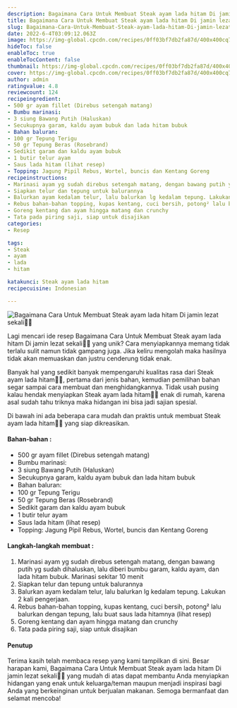 ```yaml
---
description: Bagaimana Cara Untuk Membuat Steak ayam lada hitam Di jamin lezat sekali"
title: Bagaimana Cara Untuk Membuat Steak ayam lada hitam Di jamin lezat sekali
slug: Bagaimana-Cara-Untuk-Membuat-Steak-ayam-lada-hitam-Di-jamin-lezat-sekali
date: 2022-6-4T03:09:12.063Z
image: https://img-global.cpcdn.com/recipes/0ff03bf7db2fa87d/400x400cq70/photo.jpg
hideToc: false
enableToc: true
enableTocContent: false
thumbnail: https://img-global.cpcdn.com/recipes/0ff03bf7db2fa87d/400x400cq70/photo.jpg
cover: https://img-global.cpcdn.com/recipes/0ff03bf7db2fa87d/400x400cq70/photo.jpg
author: admin
ratingvalue: 4.8
reviewcount: 124
recipeingredient:
- 500 gr ayam fillet (Direbus setengah matang)
- Bumbu marinasi:
- 3 siung Bawang Putih (Haluskan)
- Secukupnya garam, kaldu ayam bubuk dan lada hitam bubuk
- Bahan baluran:
- 100 gr Tepung Terigu
- 50 gr Tepung Beras (Rosebrand)
- Sedikit garam dan kaldu ayam bubuk
- 1 butir telur ayam
- Saus lada hitam (lihat resep)
- Topping: Jagung Pipil Rebus, Wortel, buncis dan Kentang Goreng
recipeinstructions:
- Marinasi ayam yg sudah direbus setengah matang, dengan bawang putih yg sudah dihaluskan, lalu diberi bumbu garam, kaldu ayam, dan lada hitam bubuk. Marinasi sekitar 10 menit
- Siapkan telur dan tepung untuk balurannya
- Balurkan ayam kedalam telur, lalu balurkan lg kedalam tepung. Lakukan 2 kali pengerjaan.
- Rebus bahan-bahan topping, kupas kentang, cuci bersih, potong² lalu balurkan dengan tepung, lalu buat saus lada hitamnya (lihat resep)
- Goreng kentang dan ayam hingga matang dan crunchy
- Tata pada piring saji, siap untuk disajikan
categories:
- Resep

tags:
- Steak
- ayam
- lada
- hitam

katakunci: Steak ayam lada hitam
recipecuisine: Indonesian

---
```


![Bagaimana Cara Untuk Membuat Steak ayam lada hitam Di jamin lezat sekali👩‍🍳](https://img-global.cpcdn.com/recipes/0ff03bf7db2fa87d/400x400cq70/photo.jpg)

Lagi mencari ide resep Bagaimana Cara Untuk Membuat Steak ayam lada hitam Di jamin lezat sekali👩‍🍳 yang unik? Cara menyiapkannya memang tidak terlalu sulit namun tidak gampang juga. Jika keliru mengolah maka hasilnya tidak akan memuaskan dan justru cenderung tidak enak.

Banyak hal yang sedikit banyak mempengaruhi kualitas rasa dari Steak ayam lada hitam👩‍🍳, pertama dari jenis bahan, kemudian pemilihan bahan segar sampai cara membuat dan menghidangkannya. Tidak usah pusing kalau hendak menyiapkan Steak ayam lada hitam👩‍🍳 enak di rumah, karena asal sudah tahu triknya maka hidangan ini bisa jadi sajian spesial.

Di bawah ini ada beberapa cara mudah dan praktis untuk membuat Steak ayam lada hitam👩‍🍳 yang siap dikreasikan.

<!--inarticleads1-->

#### Bahan-bahan :

- 500 gr ayam fillet (Direbus setengah matang)
- Bumbu marinasi:
- 3 siung Bawang Putih (Haluskan)
- Secukupnya garam, kaldu ayam bubuk dan lada hitam bubuk
- Bahan baluran:
- 100 gr Tepung Terigu
- 50 gr Tepung Beras (Rosebrand)
- Sedikit garam dan kaldu ayam bubuk
- 1 butir telur ayam
- Saus lada hitam (lihat resep)
- Topping: Jagung Pipil Rebus, Wortel, buncis dan Kentang Goreng

<!--inarticleads2-->

#### Langkah-langkah membuat :

1. Marinasi ayam yg sudah direbus setengah matang, dengan bawang putih yg sudah dihaluskan, lalu diberi bumbu garam, kaldu ayam, dan lada hitam bubuk. Marinasi sekitar 10 menit
1. Siapkan telur dan tepung untuk balurannya
1. Balurkan ayam kedalam telur, lalu balurkan lg kedalam tepung. Lakukan 2 kali pengerjaan.
1. Rebus bahan-bahan topping, kupas kentang, cuci bersih, potong² lalu balurkan dengan tepung, lalu buat saus lada hitamnya (lihat resep)
1. Goreng kentang dan ayam hingga matang dan crunchy
1. Tata pada piring saji, siap untuk disajikan

#### Penutup

Terima kasih telah membaca resep yang kami tampilkan di sini. Besar harapan kami, Bagaimana Cara Untuk Membuat Steak ayam lada hitam Di jamin lezat sekali👩‍🍳 yang mudah di atas dapat membantu Anda menyiapkan hidangan yang enak untuk keluarga/teman maupun menjadi inspirasi bagi Anda yang berkeinginan untuk berjualan makanan. Semoga bermanfaat dan selamat mencoba!